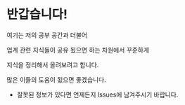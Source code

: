 # 반갑습니다!

여기는 저의 공부 공간과 더불어

업계 관련 지식들이 공유 됬으면 하는 차원에서 꾸준하게

지식을 정리해서 올려보려고 합니다.

많은 이들의 도움이 됬으면 좋겠습니다.

- 잘못된 정보가 있다면 언제든지 Issues에 남겨주시기 바랍니다.
